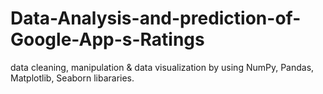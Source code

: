 # Data-Analysis-and-prediction-of-Google-App-s-Ratings
data cleaning, manipulation &amp; data visualization by using NumPy, Pandas, Matplotlib, Seaborn libararies.
